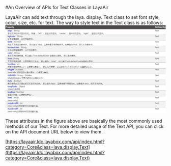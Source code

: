 #An Overview of APIs for Text Classes in LayaAir

LayaAir can add text through the laya. display. Text class to set font style, color, size, etc. for text. The way to style text in the Text class is as follows:
![1](img/1.png)

These attributes in the figure above are basically the most commonly used methods of our Text. For more detailed usage of the Text API, you can click on the API document URL below to view them.

[https://layaair.ldc.layabox.com/api/index.html?category=Core&class=laya.display.Text](https://layaair.ldc.layabox.com/api/index.html?category=Core&class=laya.display.Text)

